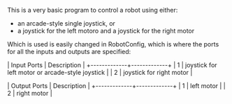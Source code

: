 This is a very basic program to control a robot using either:

* an arcade-style single joystick, or
* a joystick for the left motoro and a joystick for the right motor

Which is used is easily changed in RobotConfig, which is where the ports for all the inputs and outputs are specified:

| Input Ports | Description |
+-------------+-------------+
| 1 | joystick for left motor or arcade-style joystick |
| 2 | joystick for right motor |

| Output Ports | Description |
+-------------+-------------+
| 1 | left motor |
| 2 | right motor |

